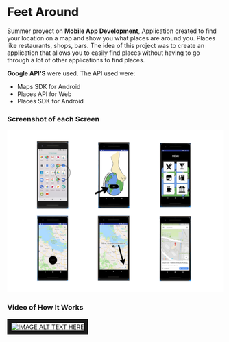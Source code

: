 # Feet Around
Summer proyect on **Mobile App Development**, 
Application created to find your location on a map and show you what places are around you. 
Places like restaurants, shops, bars. The idea of this project was to create an application that allows you to easily find places
without having to go through a lot of other applications to find places.

**Google API'S** were used. The API used were:
* Maps SDK for Android	
* Places API for Web	
* Places SDK for Android

### Screenshot of each Screen 

![](Image/All%20together.png)

### Video of How It Works

<a href="http://www.youtube.com/watch?feature=player_embedded&v=f4gg38tI_Qk
" target="_blank"><img src="http://img.youtube.com/vi/f4gg38tI_Qk/0.jpg" 
alt="IMAGE ALT TEXT HERE" width="240" height="180" border="10" /></a>
